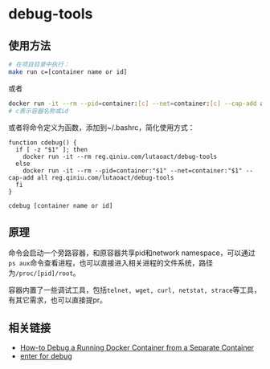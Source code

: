 # debug-tools

## 使用方法

```bash
# 在项目目录中执行：
make run c=[container name or id]
```

或者

```bash
docker run -it --rm --pid=container:[c] --net=container:[c] --cap-add all reg.qiniu.com/lutaoact/debug-tools
# c表示容器名称或id
```

或者将命令定义为函数，添加到~/.bashrc，简化使用方式：

```
function cdebug() {
  if [ -z "$1" ]; then
    docker run -it --rm reg.qiniu.com/lutaoact/debug-tools
  else
    docker run -it --rm --pid=container:"$1" --net=container:"$1" --cap-add all reg.qiniu.com/lutaoact/debug-tools
  fi
}

cdebug [container name or id]
```

## 原理

命令会启动一个旁路容器，和原容器共享pid和network namespace，可以通过`ps aux`命令查看进程，也可以直接进入相关进程的文件系统，路径为`/proc/[pid]/root`。

容器内置了一些调试工具，包括`telnet, wget, curl, netstat, strace`等工具，有其它需求，也可以直接提pr。

## 相关链接

* [How-to Debug a Running Docker Container from a Separate Container](https://medium.com/@rothgar/how-to-debug-a-running-docker-container-from-a-separate-container-983f11740dc6)
* [enter for debug](https://gist.github.com/justincormack/f2444fbdf210b05d4f7baabe6fcd219a)
